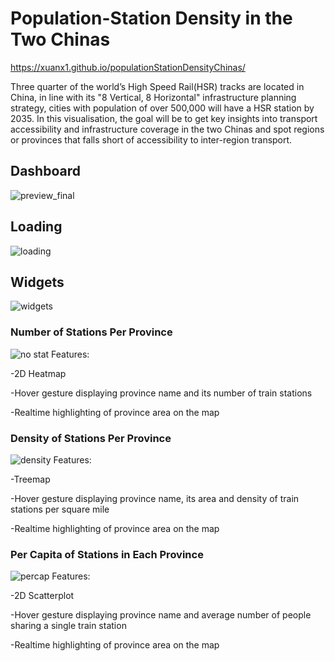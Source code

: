 # Population-Station Density in the Two Chinas
https://xuanx1.github.io/populationStationDensityChinas/

Three quarter of the world’s High Speed Rail(HSR) tracks are located in China, in line with its "8 Vertical, 8 Horizontal" infrastructure planning strategy, cities with population of over 500,000 will have a HSR station by 2035. In this visualisation, the goal will be to get key insights into transport accessibility and infrastructure coverage in the two Chinas and spot regions or provinces that falls short of accessibility to inter-region transport.

## Dashboard
![preview_final](https://github.com/user-attachments/assets/8d72d191-9a08-4235-a6b2-7a4de2cbbb73)

## Loading
![loading](https://github.com/user-attachments/assets/9fc38a75-c3f1-44d6-bf6f-af2b931cc866)

## Widgets
![widgets](https://github.com/user-attachments/assets/20bb00f2-b39c-4cb8-958b-ad2419fdbb09)

### Number of Stations Per Province
![no stat](https://github.com/user-attachments/assets/1b4d61c2-1c52-451c-ba5a-df2361fb4a56)
Features:

-2D Heatmap

-Hover gesture displaying province name and its number of train stations

-Realtime highlighting of province area on the map

### Density of Stations Per Province
![density](https://github.com/user-attachments/assets/3a50781c-84ab-46b4-ad41-ac596f0afce6)
Features:

-Treemap

-Hover gesture displaying province name, its area and density of train stations per square mile

-Realtime highlighting of province area on the map

### Per Capita of Stations in Each Province
![percap](https://github.com/user-attachments/assets/98ca7cc1-32cc-4b49-b37f-cac60842bbf7)
Features:

-2D Scatterplot

-Hover gesture displaying province name and average number of people sharing a single train station

-Realtime highlighting of province area on the map
